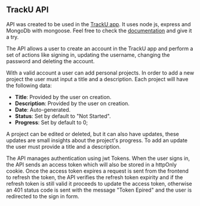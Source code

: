 ## TrackU API

API was created to be used in the [TrackU app](https://tracku-app.netlify.app/). It uses node js, express and MongoDb with mongoose. Feel free to check the [documentation](https://tracku-api.cyclic.app/api-docs/) and give it a try.

The API allows a user to create an account in the TrackU app and perform a set of actions like signing in, updating the username, changing the password and deleting the account.

With a valid account a user can add personal projects. In order to add a new project the user must input a title and a description. Each project will have the following data:

- **Title**: Provided by the user on creation.
- **Description**: Provided by the user on creation.
- **Date**: Auto-generated.
- **Status**: Set by default to "Not Started".
- **Progress**: Set by default to 0;

A project can be edited or deleted, but it can also have updates, these updates are small insights about the project's progress. To add an update the user must provide a title and a description.

The API manages authentication using jwt Tokens. When the user signs in, the API sends an access token which will also be stored in a httpOnly cookie. Once the access token expires a request is sent from the frontend to refresh the token, the API verifies the refresh token expirity and if the refresh token is still valid it proceeds to update the access token, otherwise an 401 status code is sent with the message "Token Epired" and the user is redirected to the sign in form.

